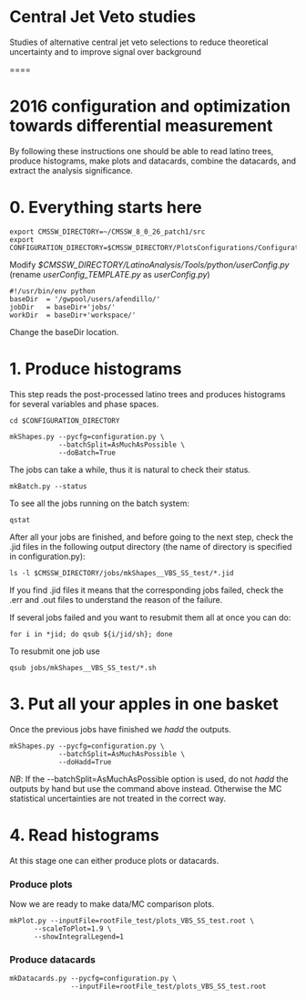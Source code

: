 Central Jet Veto studies
====

Studies of alternative central jet veto selections to reduce theoretical uncertainty and to improve signal over background

====

2016 configuration and optimization towards differential measurement
====


By following these instructions one should be able to read latino trees, produce histograms, make plots and datacards, combine the datacards, and extract the analysis significance.


# 0. Everything starts here

```
export CMSSW_DIRECTORY=~/CMSSW_8_0_26_patch1/src
export CONFIGURATION_DIRECTORY=$CMSSW_DIRECTORY/PlotsConfigurations/Configuration/YourConfigPath

```
Modify *$CMSSW_DIRECTORY/LatinoAnalysis/Tools/python/userConfig.py* (rename *userConfig_TEMPLATE.py* as *userConfig.py*)
```
#!/usr/bin/env python
baseDir  = '/gwpool/users/afendillo/'
jobDir   = baseDir+'jobs/'
workDir  = baseDir+'workspace/'
```
Change the baseDir location.
# 1. Produce histograms

This step reads the post-processed latino trees and produces histograms for several variables and phase spaces.

    cd $CONFIGURATION_DIRECTORY

    mkShapes.py --pycfg=configuration.py \
                --batchSplit=AsMuchAsPossible \
                --doBatch=True

The jobs can take a while, thus it is natural to check their status.

    mkBatch.py --status
To see all the jobs running on the batch system:

    qstat  

After all your jobs are finished, and before going to the next step, check the .jid files in the following output directory (the name of directory is specified in configuration.py):

    ls -l $CMSSW_DIRECTORY/jobs/mkShapes__VBS_SS_test/*.jid
    
If you find .jid files it means that the corresponding jobs failed, check the .err and .out files to understand the reason of the failure.

If several jobs failed and you want to resubmit them all at once you can do:
	
	for i in *jid; do qsub ${i/jid/sh}; done
To resubmit one job use

	qsub jobs/mkShapes__VBS_SS_test/*.sh
# 3. Put all your apples in one basket

Once the previous jobs have finished we _hadd_ the outputs.

    mkShapes.py --pycfg=configuration.py \
                --batchSplit=AsMuchAsPossible \
                --doHadd=True
*NB*: If the --batchSplit=AsMuchAsPossible option is used, do not _hadd_ the outputs by hand but use the command above instead. Otherwise the MC statistical uncertainties are not treated in the correct way.


# 4. Read histograms

At this stage one can either produce plots or datacards.

### Produce plots

Now we are ready to make data/MC comparison plots.

	mkPlot.py --inputFile=rootFile_test/plots_VBS_SS_test.root \ 
		  --scaleToPlot=1.9 \
  		  --showIntegralLegend=1


### Produce datacards

    mkDatacards.py --pycfg=configuration.py \
                   --inputFile=rootFile_test/plots_VBS_SS_test.root


